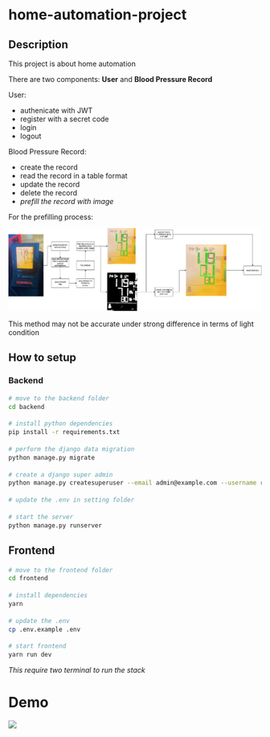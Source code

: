 # home-automation-project


## Description

This project is about home automation

There are two components: **User** and **Blood Pressure Record**

User:
- authenicate with JWT
- register with a secret code
- login
- logout

Blood Pressure Record:
- create the record
- read the record in a table format
- update the record
- delete the record
- *prefill the record with image*

For the prefilling process:

![Alt text](docs/image_processing_pipeline.png?raw=true "Image processing Pipeline")

This method may not be accurate under strong difference in terms of light condition


## How to setup

### Backend

```bash
# move to the backend folder
cd backend

# install python dependencies
pip install -r requirements.txt

# perform the django data migration
python manage.py migrate

# create a django super admin
python manage.py createsuperuser --email admin@example.com --username root

# update the .env in setting folder

# start the server
python manage.py runserver
```

## Frontend

```bash
# move to the frontend folder
cd frontend

# install dependencies
yarn

# update the .env
cp .env.example .env

# start frontend
yarn run dev
```

*This require two terminal to run the stack*

# Demo
[<img src="https://img.youtube.com/vi/YQElsDTjbx8/maxresdefault.jpg" width="50%">](https://youtu.be/YQElsDTjbx8)
